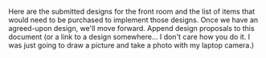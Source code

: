 Here are the submitted designs for the front room and the list of items that would need to be purchased to implement those designs. Once we have an agreed-upon design, we'll move forward.  Append design proposals to this document (or a link to a design somewhere... I don't care how you do it. I was just going to draw a picture and take a photo with my laptop camera.)


